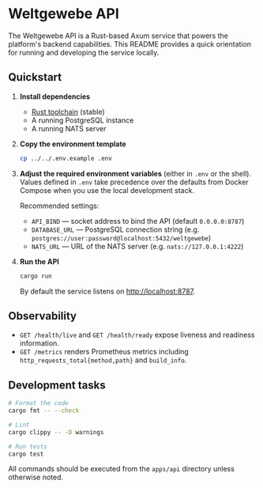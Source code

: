 # Weltgewebe API

The Weltgewebe API is a Rust-based Axum service that powers the platform's backend capabilities.
This README provides a quick orientation for running and developing the service locally.

## Quickstart

1. **Install dependencies**
   - [Rust toolchain](https://www.rust-lang.org/tools/install) (stable)
   - A running PostgreSQL instance
   - A running NATS server

2. **Copy the environment template**

   ```bash
   cp ../../.env.example .env
   ```

3. **Adjust the required environment variables** (either in `.env` or the shell).
   Values defined in `.env` take precedence over the defaults from Docker Compose when you use the
   local development stack.
   
   Recommended settings:
   - `API_BIND` &mdash; socket address to bind the API (default `0.0.0.0:8787`)
   - `DATABASE_URL` &mdash; PostgreSQL connection string (e.g. `postgres://user:password@localhost:5432/weltgewebe`)
   - `NATS_URL` &mdash; URL of the NATS server (e.g. `nats://127.0.0.1:4222`)

4. **Run the API**

   ```bash
   cargo run
   ```

   By default the service listens on <http://localhost:8787>.

## Observability

- `GET /health/live` and `GET /health/ready` expose liveness and readiness information.
- `GET /metrics` renders Prometheus metrics including `http_requests_total{method,path}` and `build_info`.

## Development tasks

```bash
# Format the code
cargo fmt -- --check

# Lint
cargo clippy -- -D warnings

# Run tests
cargo test
```

All commands should be executed from the `apps/api` directory unless otherwise noted.

